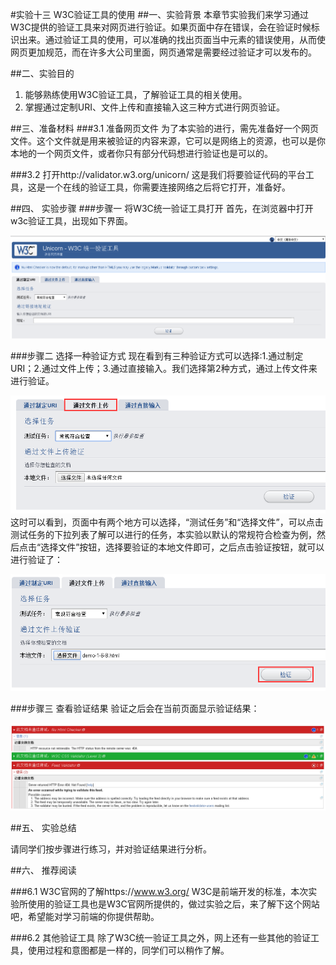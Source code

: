 #实验十三 W3C验证工具的使用
##一、实验背景
本章节实验我们来学习通过W3C提供的验证工具来对网页进行验证。如果页面中存在错误，会在验证时候标识出来。通过验证工具的使用，可以准确的找出页面当中元素的错误使用，从而使网页更加规范，而在许多大公司里面，网页通常是需要经过验证才可以发布的。

##二、实验目的
1. 能够熟练使用W3C验证工具，了解验证工具的相关使用。
2. 掌握通过定制URI、文件上传和直接输入这三种方式进行网页验证。

##三、准备材料
###3.1 准备网页文件
为了本实验的进行，需先准备好一个网页文件。这个文件就是用来被验证的内容来源，它可以是网络上的资源，也可以是你本地的一个网页文件，或者你只有部分代码想进行验证也是可以的。

###3.2 打开http://validator.w3.org/unicorn/
这是我们将要验证代码的平台工具，这是一个在线的验证工具，你需要连接网络之后将它打开，准备好。

##四、 实验步骤
###步骤一  将W3C统一验证工具打开
首先，在浏览器中打开w3c验证工具，出现如下界面。

![](resource/image/W3C_1.png)<br/>

###步骤二  选择一种验证方式
现在看到有三种验证方式可以选择:1.通过制定URI；2.通过文件上传；3.通过直接输入。我们选择第2种方式，通过上传文件来进行验证。

![](resource/image/W3C_2.png)<br/>
这时可以看到，页面中有两个地方可以选择，“测试任务”和“选择文件”，可以点击测试任务的下拉列表了解可以进行的任务，本实验以默认的常规符合检查为例，然后点击“选择文件”按钮，选择要验证的本地文件即可，之后点击验证按钮，就可以进行验证了：

![](resource/image/W3C_3.png)<br/>

###步骤三  查看验证结果
验证之后会在当前页面显示验证结果：

![](resource/image/W3C_4.png)<br/>

##五、 实验总结

请同学们按步骤进行练习，并对验证结果进行分析。

##六、 推荐阅读

###6.1 W3C官网的了解https://www.w3.org/
W3C是前端开发的标准，本次实验所使用的验证工具也是W3C官网所提供的，做过实验之后，来了解下这个网站吧，希望能对学习前端的你提供帮助。

###6.2 其他验证工具
除了W3C统一验证工具之外，网上还有一些其他的验证工具，使用过程和意图都是一样的，同学们可以稍作了解。


